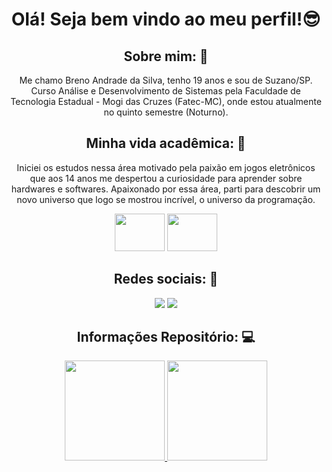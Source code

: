 
<h1 align = "center"> Olá! Seja bem vindo ao meu perfil!😎 </h1>

<div align = "center">
<h2>Sobre mim: 🤖</h2>
<p>Me chamo Breno Andrade da Silva, tenho 19 anos e sou de Suzano/SP. Curso Análise e Desenvolvimento de Sistemas pela Faculdade de Tecnologia Estadual - Mogi das Cruzes (Fatec-MC), onde estou atualmente no quinto semestre (Noturno).</p>
<h2>Minha vida acadêmica: 📒</h2>
<p> Iniciei os estudos nessa área motivado pela paixão em jogos eletrônicos que aos 14 anos me despertou a curiosidade para aprender sobre hardwares e softwares. Apaixonado por essa área, parti para descobrir um novo universo que logo se mostrou incrível, o universo da programação.</p>
<img height = "60" width = "80" src="https://cdn.jsdelivr.net/gh/devicons/devicon/icons/java/java-original-wordmark.svg" />
<img height = "60" width = "80" src="https://cdn.jsdelivr.net/gh/devicons/devicon/icons/intellij/intellij-original.svg" />         
</div>

<div align = "center">
<h2> Redes sociais: 📸</h2>
<a href="https://www.instagram.com/bre_nou"><img src="https://img.shields.io/badge/Instagram-E4405F?style=for-the-badge&logo=instagram&logoColor=white"></a>
<a href="https://github.com/Breno-Andrade"><img src="https://img.shields.io/badge/GitHub-100000?style=for-the-badge&logo=github&logoColor=white"></a>
</div>

<div align = "center">
  <h2>Informações Repositório: 💻</h2>
  <a href="https://github.com/Breno-Andrade">
  <img height = "160em" src="https://github-readme-stats.vercel.app/api?username=Breno-Andrade&show_icons=true&theme=dark&include_all_commits=true&count_private=true"/>   <img height = "160em"	src="https://github-readme-stats.vercel.app/api/top-langs/?username=Breno-Andrade&layout=compact&theme=dark"/>
</div>
